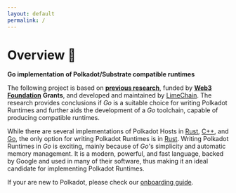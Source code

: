 ```yaml
---
layout: default
permalink: /
---
```


# Overview 👀

**Go implementation of Polkadot/Substrate compatible runtimes**

The following project is based on [**previous research**](https://github.com/LimeChain/gosemble-research), funded by
[**Web3 Foundation**](https://web3.foundation) **Grants**, and developed and maintained by [LimeChain](https://limechain.tech). 
The research provides conclusions if _Go_ is a suitable choice for writing Polkadot
Runtimes and further aids the development of a _Go_ toolchain, capable of producing compatible runtimes.

While there are several implementations of Polkadot Hosts in [Rust](https://github.com/paritytech/substrate),
[C++](https://github.com/soramitsu/kagome), and [Go](https://github.com/ChainSafe/gossamer), the only option for writing
Polkadot Runtimes is in [Rust](https://github.com/paritytech/substrate). Writing Polkadot Runtimes in _Go_ is exciting,
mainly because of _Go_'s simplicity and automatic memory management. It is a modern, powerful, and fast language, backed
by Google and used in many of their software, thus making it an ideal candidate for implementing Polkadot Runtimes.

If your are new to Polkadot, please check our [onboarding guide](../development/onboarding).